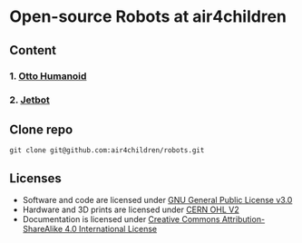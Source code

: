 # Open-source Robots at air4children
## Content
### 1. [Otto Humanoid](otto/humanoid/)
### 2. [Jetbot](jetbot)

## Clone repo
```
git clone git@github.com:air4children/robots.git
```
## Licenses
* Software and code are licensed under [GNU General Public License v3.0](https://www.gnu.org/licenses/gpl-3.0.en.html)
* Hardware and 3D prints are licensed under [CERN OHL V2](https://ohwr.org/cernohl)
* Documentation is licensed under [Creative Commons Attribution-ShareAlike 4.0 International License](https://creativecommons.org/licenses/by-sa/4.0/)